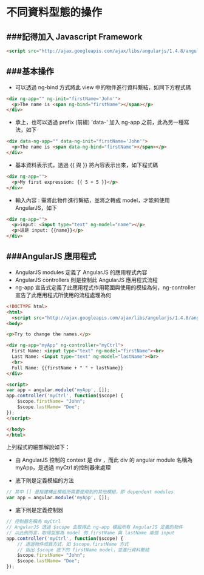 # 不同資料型態的操作
###記得加入 Javascript Framework
---

```html
<script src="http://ajax.googleapis.com/ajax/libs/angularjs/1.4.8/angular.min.js"></script>
```

###基本操作
---
* 可以透過 ng-bind 方式將此 view 中的物件進行資料繫結，如同下方程式碼

```html
<div ng-app="" ng-init="firstName='John'">
  <p>The name is <span ng-bind="firstName"></span></p>
</div>
```

* 承上，也可以透過 prefix (前綴) 'data-' 加入 ng-app 之前，此為另一種寫法，如下

```html
<div data-ng-app="" data-ng-init="firstName='John'">
  <p>The name is <span data-ng-bind="firstName"></span></p>
</div>
```

* 基本資料表示式，透過 \{\{ 與 \}\} 將內容表示出來，如下程式碼

```html
<div ng-app="">
  <p>My first expression: {{ 5 + 5 }}</p>
</div>
```

* 輸入內容 : 需將此物件進行繫結，並將之轉成 model，才能夠使用 AngularJS，如下

```html
<div ng-app="">
  <p>input: <input type="text" ng-model="name"></p>
  <p>這是 input: {{name}}</p>
</div>  
```

###AngularJS 應用程式
---
* AngularJS modules 定義了 AngularJS 的應用程式內容
* AngularJS controllers 則是控制此 AngularJS 應用程式流程
* ng-app 宣告式定義了此應用程式作用範圍與使用的模組為何，ng-controller 宣告了此應用程式所使用的流程處理為何

```html
<!DOCTYPE html>
<html>
  <script src="http://ajax.googleapis.com/ajax/libs/angularjs/1.4.8/angular.min.js"></script>
<body>

<p>Try to change the names.</p>

<div ng-app="myApp" ng-controller="myCtrl">
  First Name: <input type="text" ng-model="firstName"><br>
  Last Name: <input type="text" ng-model="lastName"><br>
  <br>
  Full Name: {{firstName + " " + lastName}}
</div>

<script>
var app = angular.module('myApp', []);
app.controller('myCtrl', function($scope) {
    $scope.firstName= "John";
    $scope.lastName= "Doe";
});
</script>

</body>
</html>
```

上列程式的細部解說如下：
  
  * 由 AngularJS 控制的 context 是 div ，而此 div 的 angular module 名稱為 myApp，是透過 myCtrl 的控制器來處理
  
  * 底下則是定義模組的方法

```Javascript
// 其中 [] 是指建構此模組所需要使用到的其他模組，即 dependent modules
var app = angular.module('myApp', []);
```

  * 底下則是定義控制器

```Javascript
// 控制器名稱為 myCtrl
// AngularJS 透過 $scope 去取得此 ng-app 模組所有 AngularJS 定義的物件
// 以此例而言，取得型態為 model 的 firstName 與 lastName 兩個 input
app.controller('myCtrl', function($scope) {
    // 透過物件成員方式，如 $scope.firstName 方式
    // 指出 $scope 底下的 firstName model，並進行資料繫結
    $scope.firstName= "John";
    $scope.lastName= "Doe";
});
```





